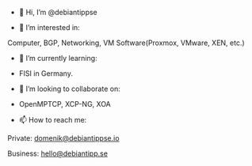 - 👋 Hi, I’m @debiantippse

- 👀 I’m interested in:

Computer, BGP, Networking, VM Software(Proxmox, VMware, XEN, etc.)

- 🌱 I’m currently learning:

- FISI in Germany.

- 💞️ I’m looking to collaborate on:

- OpenMPTCP, XCP-NG, XOA

- 📫 How to reach me:

Private: domenik@debiantippse.io

Business: hello@debiantipp.se

<!---
debiantippse/debiantippse is a ✨ special ✨ repository because its `README.md` (this file) appears on your GitHub profile.
You can click the Preview link to take a look at your changes.
--->

